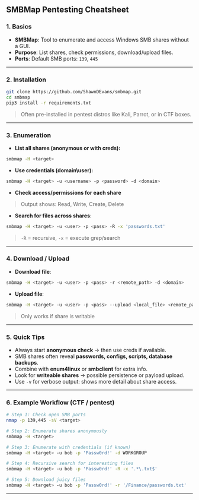 ## **SMBMap Pentesting Cheatsheet**

### **1. Basics**

* **SMBMap**: Tool to enumerate and access Windows SMB shares without a GUI.
* **Purpose**: List shares, check permissions, download/upload files.
* **Ports**: Default SMB ports: `139`, `445`

---

### **2. Installation**

```bash
git clone https://github.com/ShawnDEvans/smbmap.git
cd smbmap
pip3 install -r requirements.txt
```

> Often pre-installed in pentest distros like Kali, Parrot, or in CTF boxes.

---

### **3. Enumeration**

* **List all shares (anonymous or with creds):**

```bash
smbmap -H <target>
```

* **Use credentials (domain\user):**

```bash
smbmap -H <target> -u <username> -p <password> -d <domain>
```

* **Check access/permissions for each share**

> Output shows: Read, Write, Create, Delete

* **Search for files across shares**:

```bash
smbmap -H <target> -u <user> -p <pass> -R -x 'passwords.txt'
```

> `-R` = recursive, `-x` = execute grep/search

---

### **4. Download / Upload**

* **Download file**:

```bash
smbmap -H <target> -u <user> -p <pass> -r <remote_path> -d <domain>
```

* **Upload file**:

```bash
smbmap -H <target> -u <user> -p <pass> --upload <local_file> <remote_path>
```

> Only works if share is writable

---

### **5. Quick Tips**

* Always start **anonymous check** → then use creds if available.
* SMB shares often reveal **passwords, configs, scripts, database backups**.
* Combine with **enum4linux** or **smbclient** for extra info.
* Look for **writeable shares** → possible persistence or payload upload.
* Use `-v` for verbose output: shows more detail about share access.

---

### **6. Example Workflow (CTF / pentest)**

```bash
# Step 1: Check open SMB ports
nmap -p 139,445 -sV <target>

# Step 2: Enumerate shares anonymously
smbmap -H <target>

# Step 3: Enumerate with credentials (if known)
smbmap -H <target> -u bob -p 'Passw0rd!' -d WORKGROUP

# Step 4: Recursive search for interesting files
smbmap -H <target> -u bob -p 'Passw0rd!' -R -x '.*\.txt$'

# Step 5: Download juicy files
smbmap -H <target> -u bob -p 'Passw0rd!' -r '/Finance/passwords.txt'
```

---
